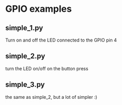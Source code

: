# GPIO examples

simple_1.py
-----------
Turn on and off the LED connected to the GPIO pin 4

simple_2.py
-----------
 turn the LED on/off on the button press
 
simple_3.py
-----------
 the same as simple_2, but a lot of simpler :)
 
